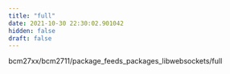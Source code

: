 ```yaml
---
title: "full"
date: 2021-10-30 22:30:02.901042
hidden: false
draft: false
---
```


bcm27xx/bcm2711/package_feeds_packages_libwebsockets/full

